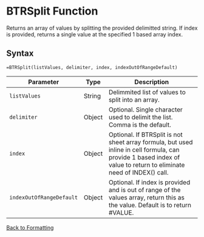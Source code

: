 # BTRSplit Function

Returns an array of values by splitting the provided delimitted string.  If index is provided, returns a single value at the specified 1 based array index.

## Syntax

```excel
=BTRSplit(listValues, delimiter, index, indexOutOfRangeDefault)
```

Parameter | Type | Description
---|---|---
`listValues` | String | Delimmited list of values to split into an array.
`delimiter` | Object | Optional.  Single character used to delimit the list.  Comma is the default.
`index` | Object | Optional.  If BTRSplit is not sheet array formula, but used inline in cell formula, can provide 1 based index of value to return to eliminate need of INDEX() call.
`indexOutOfRangeDefault` | Object | Optional.  If index is provided and is out of range of the values array, return this as the value.  Default is to return #VALUE.

[Back to Formatting](RBLeFormatting.md)